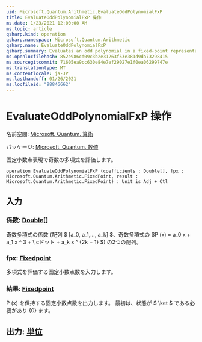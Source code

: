 ```yaml
---
uid: Microsoft.Quantum.Arithmetic.EvaluateOddPolynomialFxP
title: EvaluateOddPolynomialFxP 操作
ms.date: 1/23/2021 12:00:00 AM
ms.topic: article
qsharp.kind: operation
qsharp.namespace: Microsoft.Quantum.Arithmetic
qsharp.name: EvaluateOddPolynomialFxP
qsharp.summary: Evaluates an odd polynomial in a fixed-point representation.
ms.openlocfilehash: 852e986cd09c3b2e31263f53e381d9da73298415
ms.sourcegitcommit: 71605ea9cc630e84e7ef29027e1f0ea06299747e
ms.translationtype: MT
ms.contentlocale: ja-JP
ms.lasthandoff: 01/26/2021
ms.locfileid: "98846662"
---
```

# <a name="evaluateoddpolynomialfxp-operation"></a>EvaluateOddPolynomialFxP 操作

名前空間: [Microsoft. Quantum. 算術](xref:Microsoft.Quantum.Arithmetic)

パッケージ: [Microsoft. Quantum. 数値](https://nuget.org/packages/Microsoft.Quantum.Numerics)


固定小数点表現で奇数の多項式を評価します。

```qsharp
operation EvaluateOddPolynomialFxP (coefficients : Double[], fpx : Microsoft.Quantum.Arithmetic.FixedPoint, result : Microsoft.Quantum.Arithmetic.FixedPoint) : Unit is Adj + Ctl
```


## <a name="input"></a>入力

### <a name="coefficients--double"></a>係数: [Double](xref:microsoft.quantum.lang-ref.double)[]

奇数多項式の係数 (配列 $ [a_0, a_1,..., a_k] $、奇数多項式の $P (x) = a_0 x + a_1 x ^ 3 + \ cドット + a_k x ^ {2k + 1} $) の2つの配列。


### <a name="fpx--fixedpoint"></a>fpx: [Fixedpoint](xref:Microsoft.Quantum.Arithmetic.FixedPoint)

多項式を評価する固定小数点数を入力します。


### <a name="result--fixedpoint"></a>結果: [Fixedpoint](xref:Microsoft.Quantum.Arithmetic.FixedPoint)

P (x) を保持する固定小数点数を出力します。 最初は、状態が $ \ket $ である必要があり {0} ます。



## <a name="output--unit"></a>出力: [単位](xref:microsoft.quantum.lang-ref.unit)

